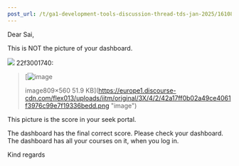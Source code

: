 ```yaml
---
post_url: /t/ga1-development-tools-discussion-thread-tds-jan-2025/161083/130
---
```

Dear Sai,

This is NOT the picture of your dashboard.

![](https://dub1.discourse-cdn.com/flex013/user_avatar/discourse.onlinedegree.iitm.ac.in/22f3001740/48/83411_2.png) 22f3001740:

> [![image](https://europe1.discourse-cdn.com/flex013/uploads/iitm/optimized/3X/4/2/42a17ff0b02a49ce4061f3976c99e7f19336bedd_2_690x477.png)
>
> image809×560 51.9 KB](https://europe1.discourse-cdn.com/flex013/uploads/iitm/original/3X/4/2/42a17ff0b02a49ce4061f3976c99e7f19336bedd.png "image")

This picture is the score in your seek portal.

The dashboard has the final correct score. Please check your dashboard.  
The dashboard has all your courses on it, when you log in.

Kind regards